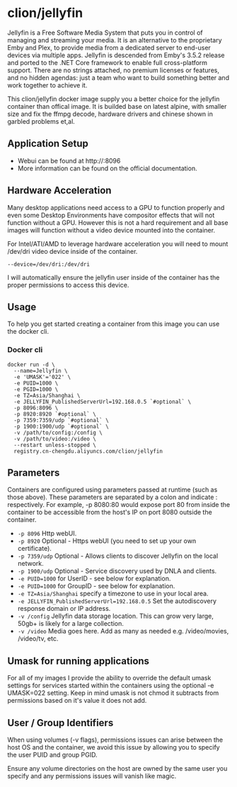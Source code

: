 # clion/jellyfin
Jellyfin is a Free Software Media System that puts you in control of managing and streaming your media. It is an alternative to the proprietary Emby and Plex, to provide media from a dedicated server to end-user devices via multiple apps. Jellyfin is descended from Emby's 3.5.2 release and ported to the .NET Core framework to enable full cross-platform support. There are no strings attached, no premium licenses or features, and no hidden agendas: just a team who want to build something better and work together to achieve it.

This clion/jellyfin docker image supply you a better choice for the jellyfin container than offical image. It is builded base on latest alpine, with smaller size and fix the ffmpg decode, hardware drivers and chinese shown in garbled problems et,al.

## Application Setup
* Webui can be found at http://<your-ip>:8096
* More information can be found on the official documentation.

## Hardware Acceleration
Many desktop applications need access to a GPU to function properly and even some Desktop Environments have compositor effects that will not function without a GPU. However this is not a hard requirement and all base images will function without a video device mounted into the container.

For Intel/ATI/AMD to leverage hardware acceleration you will need to mount /dev/dri video device inside of the container.
```
--device=/dev/dri:/dev/dri
```
I will automatically ensure the jellyfin user inside of the container has the proper permissions to access this device.

## Usage
To help you get started creating a container from this image you can use the docker cli.

### Docker cli
```
docker run -d \
  --name=Jellyfin \
  -e 'UMASK'='022' \
  -e PUID=1000 \
  -e PGID=1000 \
  -e TZ=Asia/Shanghai \
  -e JELLYFIN_PublishedServerUrl=192.168.0.5 `#optional` \
  -p 8096:8096 \
  -p 8920:8920 `#optional` \
  -p 7359:7359/udp `#optional` \
  -p 1900:1900/udp `#optional` \
  -v /path/to/config:/config \
  -v /path/to/video:/video \
  --restart unless-stopped \
  registry.cn-chengdu.aliyuncs.com/clion/jellyfin
```
## Parameters
Containers are configured using parameters passed at runtime (such as those above). These parameters are separated by a colon and indicate <external>:<internal> respectively. For example, -p 8080:80 would expose port 80 from inside the container to be accessible from the host's IP on port 8080 outside the container.

* ```-p 8096``` Http webUI.
* ```-p 8920``` Optional - Https webUI (you need to set up your own certificate).
* ```-p 7359/udp``` Optional - Allows clients to discover Jellyfin on the local network.
* ```-p 1900/udp``` Optional - Service discovery used by DNLA and clients.
* ```-e PUID=1000``` for UserID - see below for explanation.
* ```-e PUID=1000``` for GroupID - see below for explanation.
* ```-e TZ=Asia/Shanghai``` specify a timezone to use in your local area.
* ```-e JELLYFIN_PublishedServerUrl=192.168.0.5``` Set the autodiscovery response domain or IP address.
* ```-v /config``` Jellyfin data storage location. This can grow very large, 50gb+ is likely for a large collection.
* ```-v /video``` Media goes here. Add as many as needed e.g. /video/movies, /video/tv, etc.

## Umask for running applications
For all of my images I provide the ability to override the default umask settings for services started within the containers using the optional -e UMASK=022 setting. Keep in mind umask is not chmod it subtracts from permissions based on it's value it does not add.

## User / Group Identifiers
When using volumes (-v flags), permissions issues can arise between the host OS and the container, we avoid this issue by allowing you to specify the user PUID and group PGID.

Ensure any volume directories on the host are owned by the same user you specify and any permissions issues will vanish like magic.
